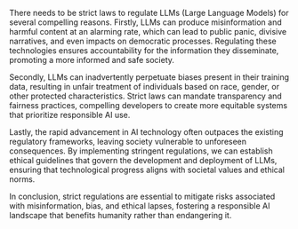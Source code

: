 There needs to be strict laws to regulate LLMs (Large Language Models) for several compelling reasons. Firstly, LLMs can produce misinformation and harmful content at an alarming rate, which can lead to public panic, divisive narratives, and even impacts on democratic processes. Regulating these technologies ensures accountability for the information they disseminate, promoting a more informed and safe society.

Secondly, LLMs can inadvertently perpetuate biases present in their training data, resulting in unfair treatment of individuals based on race, gender, or other protected characteristics. Strict laws can mandate transparency and fairness practices, compelling developers to create more equitable systems that prioritize responsible AI use.

Lastly, the rapid advancement in AI technology often outpaces the existing regulatory frameworks, leaving society vulnerable to unforeseen consequences. By implementing stringent regulations, we can establish ethical guidelines that govern the development and deployment of LLMs, ensuring that technological progress aligns with societal values and ethical norms.

In conclusion, strict regulations are essential to mitigate risks associated with misinformation, bias, and ethical lapses, fostering a responsible AI landscape that benefits humanity rather than endangering it.